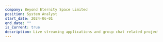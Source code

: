 ```yaml
---
company: Beyond Eternity Space Limited
position: System Analyst
start_date: 2024-06-01
end_date: ""
is_current: true
description: Live streaming applications and group chat related projects. Intense schedule on refactoring vendors source code and on-going development. Develop production-graded white-label applications.
---
```

